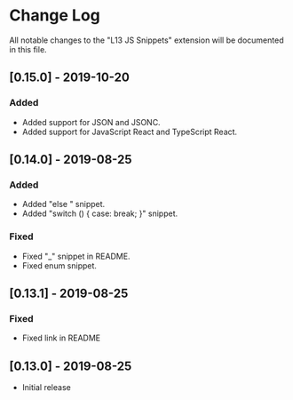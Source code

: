 # Change Log
All notable changes to the "L13 JS Snippets" extension will be documented in this file.

## [0.15.0] - 2019-10-20

### Added
- Added support for JSON and JSONC.
- Added support for JavaScript React and TypeScript React.

## [0.14.0] - 2019-08-25

### Added
- Added "else " snippet.
- Added "switch () { case: break; }" snippet.

### Fixed
- Fixed "_" snippet in README.
- Fixed enum snippet.

## [0.13.1] - 2019-08-25

### Fixed
- Fixed link in README

## [0.13.0] - 2019-08-25
- Initial release